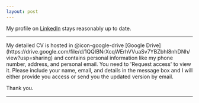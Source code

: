 ```yaml
---
layout: post
---
```


My profile on [LinkedIn](https://www.linkedin.com/in/debanik09/) stays reasonably up to date.

<hr>
My detailed CV is hosted in @icon-google-drive [Google Drive](https://drive.google.com/file/d/1QQIBNrXcqWErhVVuaSv7YBZbhI8nhDNh/view?usp=sharing) and contains personal information like my phone number, address, and personal email. You need to 'Request access' to view it. Please include your name, email, and details in the message box and I will either provide you access or send you the updated version by email.<br>

Thank you.
<hr>
